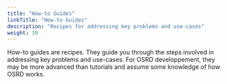```yaml
---
title: "How-to Guides"
linkTitle: "How-to Guides"
description: "Recipes for addressing key problems and use-cases"
weight: 30
---
```


How-to guides are recipes. They guide you through the steps involved in addressing key problems and use-cases. For OSRD developpement, they may be more advanced than tutorials and assume some knowledge of how OSRD works.
